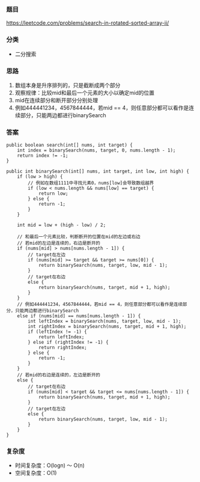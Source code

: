 ### 题目
https://leetcode.com/problems/search-in-rotated-sorted-array-ii/

### 分类
* 二分搜索

### 思路
1. 数组本身是升序排列的，只是截断成两个部分
2. 观察规律：比较mid和最后一个元素的大小以确定mid的位置
3. mid在连续部分和断开部分分别处理
4. 例如444441234，4567844444，若mid == 4，则任意部分都可以看作是连续部分，只能两边都进行binarySearch

### 答案
```
public boolean search(int[] nums, int target) {
    int index = binarySearch(nums, target, 0, nums.length - 1);
    return index != -1;
}

public int binarySearch(int[] nums, int target, int low, int high) {
    if (low > high) {
        // 例如在数组1111中寻找元素0，nums[low]会导致数组越界
        if (low < nums.length && nums[low] == target) {
            return low;
        } else {
            return -1;
        }
    }
    
    int mid = low + (high - low) / 2;
    
    // 和最后一个元素比较，判断断开的位置在mid的左边或右边
    // 若mid的左边是连续的，右边是断开的
    if (nums[mid] > nums[nums.length - 1]) {
        // target在左边
        if (nums[mid] >= target && target >= nums[0]) {
            return binarySearch(nums, target, low, mid - 1);
        }
        // target在右边
        else {
            return binarySearch(nums, target, mid + 1, high);
        }
    }
    // 例如444441234，4567844444，若mid == 4，则任意部分都可以看作是连续部分，只能两边都进行binarySearch
    else if (nums[mid] == nums[nums.length - 1]) {
        int leftIndex = binarySearch(nums, target, low, mid - 1);
        int rightIndex = binarySearch(nums, target, mid + 1, high);
        if (leftIndex != -1) {
            return leftIndex;
        } else if (rightIndex != -1) {
            return rightIndex;
        } else {
            return -1;
        }
    }
    // 若mid的右边是连续的，左边是断开的
    else {
        // target在右边
        if (nums[mid] < target && target <= nums[nums.length - 1]) {
            return binarySearch(nums, target, mid + 1, high);
        } 
        // target在左边
        else {
            return binarySearch(nums, target, low, mid - 1);
        }
    }
}
```

### 复杂度
* 时间复杂度：O(logn) ～ O(n)
* 空间复杂度：O(1)
